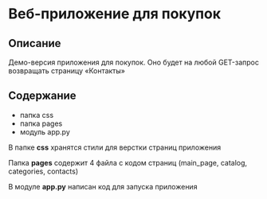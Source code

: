 # Веб-приложение для покупок

## Описание

Демо-версия приложения для покупок. Оно будет на любой GET-запрос возвращать страницу «Контакты»

## Содержание

* папка css
* папка pages
* модуль app.py

В папке **css** хранятся стили для верстки страниц приложения

Папка **pages** содержит 4 файла с кодом страниц (main_page, catalog, categories, contacts)

В модуле **app.py** написан код для запуска приложения